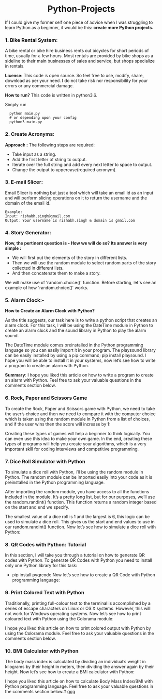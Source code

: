 <h1 align="center" > Python-Projects </h1>

If I could give my former self one piece of advice when I was struggling to learn Python as a beginner, it would be this: **create more Python projects.**

### 1. Bike Rental System: 

A bike rental or bike hire business rents out bicycles for short periods of time, usually for a few hours. Most rentals are provided by bike shops as a sideline to their main businesses of sales and service, but shops specialize in rentals.

**License:** This code is open source. So feel free to use, modify, share, download as per your need. I do not take risk nor responsibility for your errors or any commercial damage.

**How to run?** This code is written in python3.6.

Simply run

      python main.py
      # or depending upon your config
      python3 main.py

### 2. Create Acronyms: 

**Approach :** The following steps are required:

- Take input as a string.
- Add the first letter of string to output.
- Iterate over the full string and add every next letter to space to output.
- Change the output to uppercase(required acronym).

### 3. E-mail Slicer: 

Email Slicer is nothing but just a tool which will take an email id as an input and will perform slicing operations on it to return the username and the domain of the email id.

    Example:
    Input: rishabh.singh@gmail.com
    Output: Your username is rishabh.singh & domain is gmail.com

### 4. Story Generator:

**Now, the pertinent question is - How we will do so? Its answer is very simple :**

- We will first put the elements of the story in different lists.
- Then we will use the random module to select random parts of the story collected in different lists.
- And then concatenate them to make a story.

We will make use of 'random.choice()' function. Before starting, let's see an example of how 'random.choice()' works.

### 5. Alarm Clock:-

<b> How to Create an Alarm Clock with Python? </b>

As the title suggests, our task here is to write a python script that creates an alarm clock. For this task, I will be using the DateTime module in Python to create an alarm clock and the sound library in Python to play the alarm sound.

The DateTime module comes preinstalled in the Python programming language so you can easily import it in your program. The playsound library can be easily installed by using a pip command; pip install playsound. I hope you will be able to install it in your systems, now let’s see how to write a program to create an alarm with Python.

**Summary:** I hope you liked this article on how to write a program to create an alarm with Python. Feel free to ask your valuable questions in the comments section below.

### 6. Rock, Paper and Scissors Game 

To create the Rock, Paper and Scissors game with Python, we need to take the user’s choice and then we need to compare it with the computer choice which is taken using the random module in Python from a list of choices, and if the user wins then the score will increase by 1:

Creating these types of games will help a beginner to think logically. You can even use this idea to make your own game. In the end, creating these types of programs will help you create your algorithms, which is a very important skill for coding interviews and competitive programming.

### 7. Dice Roll Simulator with Python

To simulate a dice roll with Python, I’ll be using the random module in Python. The random module can be imported easily into your code as it is preinstalled in the Python programming language. 

After importing the random module, you have access to all the functions included in the module. It’s a pretty long list, but for our purposes, we’ll use the random.randint() function. This function returns a random integer based on the start and end we specify.

The smallest value of a dice roll is 1 and the largest is 6, this logic can be used to simulate a dice roll. This gives us the start and end values to use in our random.randint() function. Now let’s see how to simulate a dice roll with Python:

### 8. QR Codes with Python: Tutorial

In this section, I will take you through a tutorial on how to generate QR codes with Python. To generate QR Codes with Python you need to install only one Python library for this task:

- pip install pyqrcode
Now let’s see how to create a QR Code with Python programming language:

### 9. Print Colored Text with Python

Traditionally, printing full-colour text to the terminal is accomplished by a series of escape characters on Linux or OS X systems. However, this will not work for Windows operating systems. Now let’s see how to print coloured text with Python using the Colorama module:

I hope you liked this article on how to print colored output with Python by using the Colorama module. Feel free to ask your valuable questions in the comments section below.

### 10. BMI Calculator with Python

The body mass index is calculated by dividing an individual’s weight in kilograms by their height in meters, then dividing the answer again by their height. Now let’s see how to create a BMI calculator with Python:

I hope you liked this article on how to calculate Body Mass Index/BMI with Python programming language. Feel free to ask your valuable questions in the comments section below.# ggg
